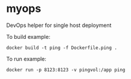 # myops
DevOps helper for single host deployment

To build example:
```
docker build -t ping -f Dockerfile.ping .
```

To run example:
```
docker run -p 8123:8123 -v pingvol:/app ping
```
